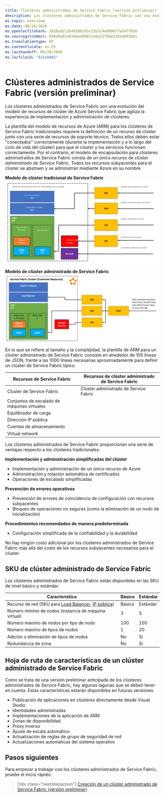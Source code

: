 ```yaml
---
title: Clústeres administrados de Service Fabric (versión preliminar)
description: Los clústeres administrados de Service Fabric son una evolución del modelo de recursos de clúster de Azure Service Fabric que agiliza la implementación y la administración de clústeres.
ms.topic: overview
ms.date: 09/28/2020
ms.openlocfilehash: 3d26a92126491662d5c51b3c4e8900ffa547f830
ms.sourcegitcommit: b48e8a62a63a6ea99812e0a2279b83102e082b61
ms.translationtype: HT
ms.contentlocale: es-ES
ms.lasthandoff: 09/28/2020
ms.locfileid: "91410402"
---
```

# <a name="service-fabric-managed-clusters-preview"></a>Clústeres administrados de Service Fabric (versión preliminar)

Los clústeres administrados de Service Fabric son una evolución del modelo de recursos de clúster de Azure Service Fabric que agiliza la experiencia de implementación y administración de clústeres.

La plantilla del modelo de recursos de Azure (ARM) para los clústeres de Service Fabric tradicionales requiere la definición de un recurso de clúster junto con una serie de recursos de soporte técnico. Todos ellos deben estar "conectados" correctamente (durante la implementación y a lo largo del ciclo de vida del clúster) para que el clúster y los servicios funcionen correctamente. Por el contrario, el modelo de encapsulación para clústeres administrados de Service Fabric consta de un único recurso de *clúster administrado de Service Fabric*. Todos los recursos subyacentes para el clúster se abstraen y se administran mediante Azure en su nombre.

**Modelo de clúster tradicional de Service Fabric**
![Modelo de clúster tradicional de Service Fabric][sf-composition]

**Modelo de clúster administrado de Service Fabric**
![Modelo de clúster encapsulado de Service Fabric][sf-encapsulation]

En lo que se refiere al tamaño y la complejidad, la plantilla de ARM para un clúster administrado de Service Fabric consiste en alrededor de 100 líneas de JSON, frente a las 1000 líneas necesarias aproximadamente para definir un clúster de Service Fabric típico:

| Recursos de Service Fabric | Recursos de clúster administrado de Service Fabric |
|----------|-----------|
| Clúster de Service Fabric | Clúster administrado de Service Fabric |
| Conjuntos de escalado de máquinas virtuales | |
| Equilibrador de carga | |
| Dirección IP pública | |
| Cuentas de almacenamiento | |
| Virtual network | |

Los clústeres administrados de Service Fabric proporcionan una serie de ventajas respecto a los clústeres tradicionales:

**Implementación y administración simplificadas del clúster**
- Implementación y administración de un único recurso de Azure
- Administración y rotación automática de certificados
- Operaciones de escalado simplificadas

**Prevención de errores operativos**
- Prevención de errores de coincidencia de configuración con recursos subyacentes
- Bloqueo de operaciones no seguras (como la eliminación de un nodo de inicialización)

**Procedimientos recomendados de manera predeterminada**
- Configuración simplificada de la confiabilidad y la durabilidad

No hay ningún costo adicional por los clústeres administrados de Service Fabric más allá del costo de los recursos subyacentes necesarios para el clúster.

## <a name="service-fabric-managed-cluster-skus"></a>SKU de clúster administrado de Service Fabric

Los clústeres administrados de Service Fabric están disponibles en las SKU de nivel básico y estándar.

| Característica | Básico | Estándar |
| ------- | ----- | -------- |
| Recurso de red (SKU para [Load Balancer](../load-balancer/skus.md), [IP pública](../virtual-network/public-ip-addresses.md)) | Básico | Estándar |
| Número mínimo de nodos (instancia de máquina virtual) | 3 | 5 |
| Número máximo de nodos por tipo de nodo | 100 | 100 |
| Número máximo de tipos de nodos | 1 | 20 |
| Adición o eliminación de tipos de nodos | No | Sí |
| Redundancia de zona | No | Sí |

## <a name="service-fabric-managed-cluster-feature-roadmap"></a>Hoja de ruta de características de un clúster administrado de Service Fabric
Como se trata de una versión preliminar anticipada de los clústeres administrados de Service Fabric, hay algunas lagunas que se deben tener en cuenta. Estas características estarán disponibles en futuras versiones. 

* Publicación de aplicaciones en clústeres directamente desde Visual Studio
* Identidades administradas 
* Implementaciones de la aplicación de ARM 
* Zonas de disponibilidad 
* Proxy inverso 
* Ajuste de escala automático 
* Actualización de reglas de grupo de seguridad de red 
* Actualizaciones automáticas del sistema operativo

## <a name="next-steps"></a>Pasos siguientes

Para empezar a trabajar con los clústeres administrados de Service Fabric, pruebe el inicio rápido:

> [!div class="nextstepaction"]
> [Creación de un clúster administrado de Service Fabric (versión preliminar)](quickstart-managed-cluster-template.md)


[sf-composition]: ./media/overview-managed-cluster/sfrp-composition-resource.png
[sf-encapsulation]: ./media/overview-managed-cluster/sfrp-encapsulated-resource.png